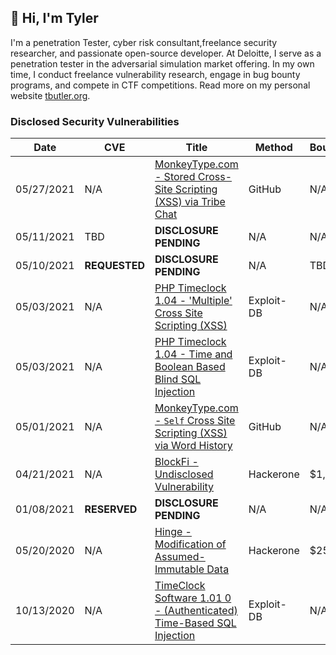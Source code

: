 ## 👋 Hi, I'm Tyler

I'm a penetration Tester, cyber risk consultant,freelance security researcher, and passionate open-source developer. At Deloitte, I serve as a penetration tester in the adversarial simulation market offering. In my own time, I conduct freelance vulnerability research, engage in bug bounty programs, and compete in CTF competitions. Read more on my personal website [tbutler.org](https://tbutler.org).  

### Disclosed Security Vulnerabilities
| Date | CVE | Title | Method | Bounty |
|---	|---	|---	|---	|---	|
| 05/27/2021 | N/A | [MonkeyType.com - Stored Cross-Site Scripting (XSS) via Tribe Chat](https://github.com/Miodec/monkeytype/issues/1476) | GitHub| N/A |
| 05/11/2021 | TBD | **DISCLOSURE PENDING** | N/A | N/A |
| 05/10/2021 | **REQUESTED** | **DISCLOSURE PENDING** | N/A | TBD |
| 05/03/2021 | N/A | [PHP Timeclock 1.04 - 'Multiple' Cross Site Scripting (XSS)](https://www.exploit-db.com/exploits/49853)| Exploit-DB | N/A |
| 05/03/2021 | N/A | [PHP Timeclock 1.04 - Time and Boolean Based Blind SQL Injection](https://www.exploit-db.com/exploits/49849) | Exploit-DB | N/A |
| 05/01/2021 | N/A | [MonkeyType.com - `Self` Cross Site Scripting (XSS) via Word History](https://github.com/Miodec/monkeytype/issues/1348) | GitHub | N/A |
| 04/21/2021 | N/A | [BlockFi - Undisclosed Vulnerability](https://hackerone.com/tcbutler320?type=user) | Hackerone | $1,000 |
| 01/08/2021 | **RESERVED** | **DISCLOSURE PENDING** | N/A | N/A |
| 05/20/2020 | N/A | [Hinge - Modification of Assumed-Immutable Data](https://tbutler.org/assets/pdf/Butler,Tyler-MAID-Hinge-BBR.pdf) | Hackerone | $250 |
| 10/13/2020 | N/A | [TimeClock Software 1.01 0 - (Authenticated) Time-Based SQL Injection](https://www.exploit-db.com/exploits/48874) | Exploit-DB | N/A |
